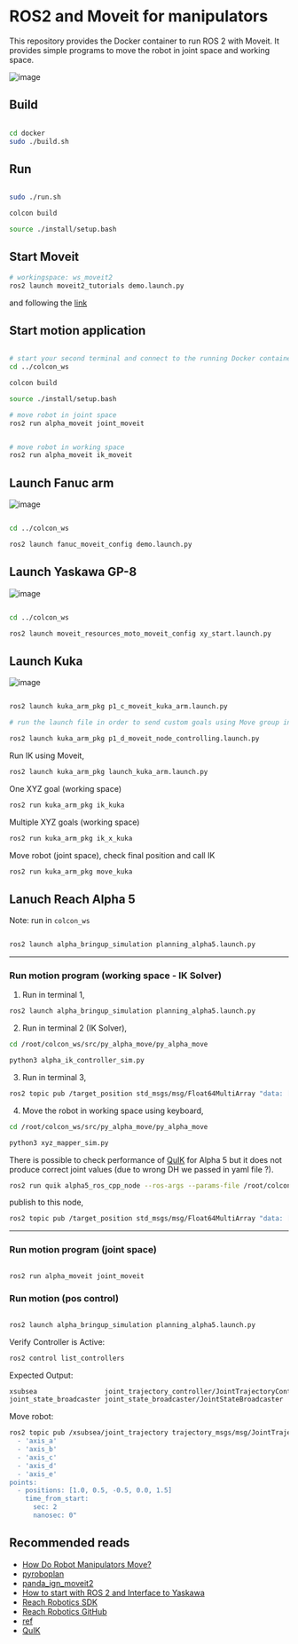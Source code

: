 # ROS2 and Moveit for manipulators

This repository provides the Docker container to run ROS 2 with Moveit. It provides simple programs to move the robot in joint space and working space.

![image](https://github.com/user-attachments/assets/2f5a92f5-3bbf-4154-aa1f-27a02604aeca)


## Build

```bash

cd docker
sudo ./build.sh

```

## Run

 ```bash
 
sudo ./run.sh

colcon build

source ./install/setup.bash

```
## Start Moveit 

```bash
# workingspace: ws_moveit2
ros2 launch moveit2_tutorials demo.launch.py

```
and following the [link](https://moveit.picknik.ai/main/doc/tutorials/quickstart_in_rviz/quickstart_in_rviz_tutorial.html)


## Start motion application

```bash

# start your second terminal and connect to the running Docker container
cd ../colcon_ws

colcon build

source ./install/setup.bash

# move robot in joint space
ros2 run alpha_moveit joint_moveit


# move robot in working space
ros2 run alpha_moveit ik_moveit

```


## Launch Fanuc arm

![image](https://github.com/user-attachments/assets/dc2a3afb-a89b-45f0-9e1d-6ce4d26c9bb2)


```bash

cd ../colcon_ws

ros2 launch fanuc_moveit_config demo.launch.py

```

## Launch Yaskawa GP-8

![image](https://github.com/user-attachments/assets/63add41d-ed58-44b4-8246-7ed3afeb93b9)

```bash

cd ../colcon_ws

ros2 launch moveit_resources_moto_moveit_config xy_start.launch.py

```

## Launch Kuka

![image](https://github.com/user-attachments/assets/fb348660-1ba1-4d10-bac4-bfe73821b946)

```bash

ros2 launch kuka_arm_pkg p1_c_moveit_kuka_arm.launch.py

# run the launch file in order to send custom goals using Move group interface

ros2 launch kuka_arm_pkg p1_d_moveit_node_controlling.launch.py

```

Run IK using Moveit,


```bash
ros2 launch kuka_arm_pkg launch_kuka_arm.launch.py
```
One XYZ goal (working space)

```bash
ros2 run kuka_arm_pkg ik_kuka
```
Multiple XYZ goals (working space)

```bash
ros2 run kuka_arm_pkg ik_x_kuka
```

Move robot (joint space), check final position and call IK

```bash
ros2 run kuka_arm_pkg move_kuka
```

## Lanuch Reach Alpha 5


Note: run in ```colcon_ws```

```bash

ros2 launch alpha_bringup_simulation planning_alpha5.launch.py

```

---

### Run motion program (working space - IK Solver)


1. Run in terminal 1,

```bash
ros2 launch alpha_bringup_simulation planning_alpha5.launch.py

```

2. Run in terminal 2 (IK Solver),

```bash
cd /root/colcon_ws/src/py_alpha_move/py_alpha_move

python3 alpha_ik_controller_sim.py

```

3. Run in terminal 3,

```bash
ros2 topic pub /target_position std_msgs/msg/Float64MultiArray "data: [0.19, -0.07, 0.03]" -1

```

4. Move the robot in working space using keyboard,

```bash
cd /root/colcon_ws/src/py_alpha_move/py_alpha_move

python3 xyz_mapper_sim.py

```

There is possible to check performance of [QuIK](https://github.com/steffanlloyd/quik.git) for Alpha 5 but it does not produce correct joint values (due to wrong DH we passed in yaml file ?).

```bash
ros2 run quik alpha5_ros_cpp_node --ros-args --params-file /root/colcon_ws/src/quik/config/alpha5.yaml
```

publish to this node,


```bash
ros2 topic pub /target_position std_msgs/msg/Float64MultiArray "data: [0.19, -0.07, 0.03]" -1

```


---

### Run motion program (joint space)

```bash

ros2 run alpha_moveit joint_moveit

```

### Run motion (pos control)

```bash

ros2 launch alpha_bringup_simulation planning_alpha5.launch.py

```

Verify Controller is Active:

```bash
ros2 control list_controllers
```

Expected Output:
```bash
xsubsea                 joint_trajectory_controller/JointTrajectoryController  active
joint_state_broadcaster joint_state_broadcaster/JointStateBroadcaster          active

```

Move robot:

```bash
ros2 topic pub /xsubsea/joint_trajectory trajectory_msgs/msg/JointTrajectory "joint_names:
  - 'axis_a'
  - 'axis_b'
  - 'axis_c'
  - 'axis_d'
  - 'axis_e'
points:
  - positions: [1.0, 0.5, -0.5, 0.0, 1.5]
    time_from_start:
      sec: 2
      nanosec: 0"

```



## Recommended reads

- [How Do Robot Manipulators Move?](https://roboticseabass.com/2024/06/30/how-do-robot-manipulators-move/)
- [pyroboplan](https://github.com/sea-bass/pyroboplan)
- [panda_ign_moveit2](https://github.com/AndrejOrsula/panda_ign_moveit2/tree/humble_devel)
- [How to start with ROS 2 and Interface to Yaskawa](https://github.com/YaskawaEurope/ros2-starter-for-yaskawa-robots)
- [Reach Robotics SDK](https://reach-robotics.github.io/reach_robotics_sdk/index.html#)
- [Reach Robotics GitHub](https://github.com/Reach-Robotics)
- [ref](https://github.com/Robotisim/robotic_arms_ROS2/wiki/Project-%231:-Kuka-6DOF-Moveit2)
- [QuIK](https://github.com/steffanlloyd/quik.git)

